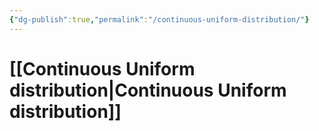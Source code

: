 ```yaml
---
{"dg-publish":true,"permalink":"/continuous-uniform-distribution/"}
---
```


# [[Continuous Uniform distribution\|Continuous Uniform distribution]]

